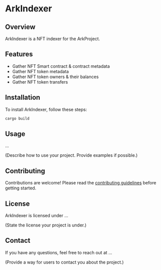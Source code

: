 # ArkIndexer

## Overview
ArkIndexer is a NFT indexer for the ArkProject.

## Features

- Gather NFT Smart contract & contract metadata
- Gather NFT token metadata
- Gather NFT token owners & their balances
- Gather NFT token transfers

## Installation

To install ArkIndexer, follow these steps:

```bash
cargo build
```

## Usage

...

(Describe how to use your project. Provide examples if possible.)

## Contributing

Contributions are welcome! Please read the [contributing guidelines](link_to_guidelines) before getting started.

## License

ArkIndexer is licensed under ...

(State the license your project is under.)

## Contact

If you have any questions, feel free to reach out at ...

(Provide a way for users to contact you about the project.)

